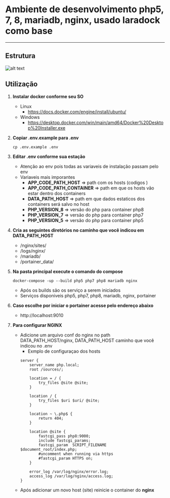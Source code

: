 # Ambiente de desenvolvimento php5, 7, 8, mariadb, nginx, usado laradock como base
___
## Estrutura
![alt text](https://github.com/Lydia-Sistemas/dev-docker/img/main/ex1.png?raw=true)
## Utilização
1. **Instalar docker conforme seu SO**
    - Linux
        -  https://docs.docker.com/engine/install/ubuntu/
    - Windows
        - https://desktop.docker.com/win/main/amd64/Docker%20Desktop%20Installer.exe

2. **Copiar .env.example para .env**
    ```
    cp .env.example .env
    ```

3. **Editar .env conforme sua estação**
    - Atenção ao env pois todas as variaveis de instalação passam pelo env
    - Variaveis mais imporantes
        - **APP_CODE_PATH_HOST**            => path com os hosts (codigos )
        - **APP_CODE_PATH_CONTAINER**       => path em que os hosts vão estar dentro dos containers
        - **DATA_PATH_HOST**                => path em que dados estaticos dos containers será salvo no host
        - **PHP_VERSION_8**                 => versão do php para container php8
        - **PHP_VERSION_7**                 => versão do php para container php7
        - **PHP_VERSION_5**                 => versão do php para container php5
4. **Cria as seguintes diretórios no caminho que você indicou em DATA_PATH_HOST**
    - /nginx/sites/
    - /logs/nginx/
    - /mariadb/
    - /portainer_data/
4. **Na pasta principal execute o comando do compose**
    ```
    docker-compose -up --build php5 php7 php8 mariadb nginx
    ```
    - Após os builds são os serviço a serem iniciados
    - Serviços disponiveis php5, php7, php8, mariadb, nginx, portainer
5. **Caso escolhe por iniciar o portainer acesse pelo endereço abaixo**
    - http://localhost:9010
6. **Para configurar NGINX**
    - Adicione um arquivo conf do nginx no path DATA_PATH_HOST/nginx, DATA_PATH_HOST caminho que você indicou no .env
        - Exmplo de configuraçao dos hosts
        ```
        server {
            server_name php.local;
            root /sources/;

            location = / {
                try_files @site @site;
            }

            location / {
                try_files $uri $uri/ @site;
            }

            location ~ \.php$ {
                return 404;
            }

            location @site {
                fastcgi_pass php8:9000;
                include fastcgi_params;
                fastcgi_param  SCRIPT_FILENAME $document_root/index.php;
                #uncomment when running via https
                #fastcgi_param HTTPS on;
            }

            error_log /var/log/nginx/error.log;
            access_log /var/log/nginx/access.log;
        }
        ```
    - Após adicionar um novo host (site) reinicie o container do **nginx**
